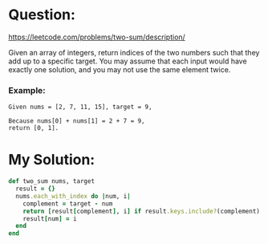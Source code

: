 # Question:

https://leetcode.com/problems/two-sum/description/

Given an array of integers, return indices of the two numbers such that they add up to a specific target.
You may assume that each input would have exactly one solution, and you may not use the same element twice.

### Example:

```
Given nums = [2, 7, 11, 15], target = 9,

Because nums[0] + nums[1] = 2 + 7 = 9,
return [0, 1].
```

# My Solution:

```Ruby
def two_sum nums, target
  result = {}
  nums.each_with_index do |num, i|
    complement = target - num
    return [result[complement], i] if result.keys.include?(complement)
    result[num] = i
  end
end

```
